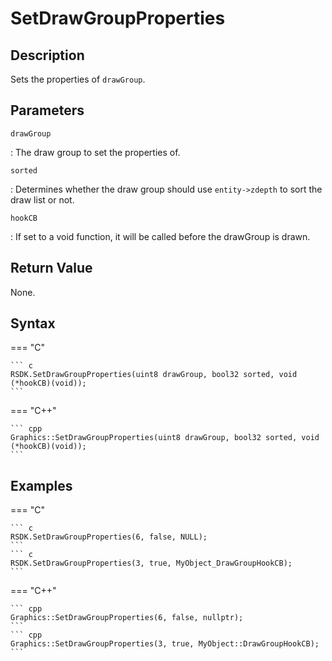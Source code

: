 # SetDrawGroupProperties

## Description
Sets the properties of `drawGroup`.

## Parameters
`drawGroup`

:   The draw group to set the properties of.

`sorted`

:   Determines whether the draw group should use `entity->zdepth` to sort the draw list or not.

`hookCB`

:   If set to a void function, it will be called before the drawGroup is drawn.

## Return Value
None.

## Syntax
=== "C"

	``` c
	RSDK.SetDrawGroupProperties(uint8 drawGroup, bool32 sorted, void (*hookCB)(void));
	```

=== "C++"

	``` cpp
	Graphics::SetDrawGroupProperties(uint8 drawGroup, bool32 sorted, void (*hookCB)(void));
	```

## Examples
=== "C"

	``` c
	RSDK.SetDrawGroupProperties(6, false, NULL);
	```
	``` c
	RSDK.SetDrawGroupProperties(3, true, MyObject_DrawGroupHookCB);
	```

=== "C++"

	``` cpp
	Graphics::SetDrawGroupProperties(6, false, nullptr);
	```
	``` cpp
	Graphics::SetDrawGroupProperties(3, true, MyObject::DrawGroupHookCB);
	```
